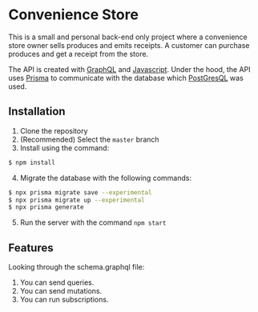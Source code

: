 # Convenience Store

This is a small and personal back-end only project where a convenience store owner sells produces and emits receipts. A customer can purchase produces and get a receipt from the store.

The API is created with [GraphQL](https://graphql.org) and [Javascript](https://www.javascript.com). Under the hood, the API uses [Prisma](https://prisma.io) to communicate with the database which [PostGresQL](https://www.postgresql.org) was used.

## Installation

1. Clone the repository
2. (Recommended) Select the `master` branch
3. Install using the command:
```bash
$ npm install
```
4. Migrate the database with the following commands:
```bash
$ npx prisma migrate save --experimental
$ npx prisma migrate up --experimental
$ npx prisma generate
```
5. Run the server with the command `npm start`

## Features

Looking through the schema.graphql file:

1. You can send queries.
2. You can send mutations.
3. You can run subscriptions.
